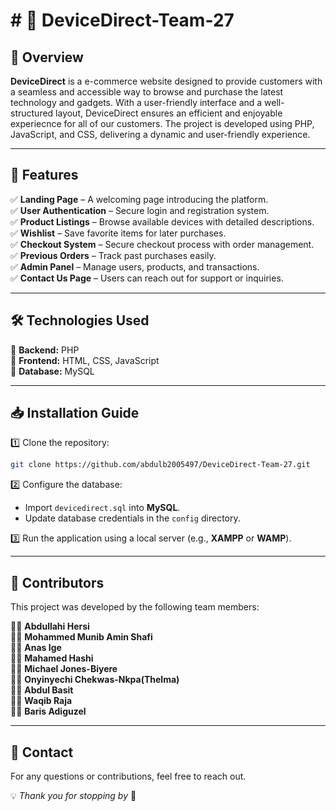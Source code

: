 # # 🌟 DeviceDirect-Team-27

## 📌 Overview

**DeviceDirect** is a e-commerce website designed to provide customers with a seamless and accessible way to browse and purchase the latest technology and gadgets. With a user-friendly interface and a well-structured layout, DeviceDirect ensures an efficient and enjoyable experiecnce for all of our customers. The project is developed using PHP, JavaScript, and CSS, delivering a dynamic and user-friendly experience.

---

## 🚀 Features

✅ **Landing Page** – A welcoming page introducing the platform.  
✅ **User Authentication** – Secure login and registration system.  
✅ **Product Listings** – Browse available devices with detailed descriptions.  
✅ **Wishlist** – Save favorite items for later purchases.  
✅ **Checkout System** – Secure checkout process with order management.  
✅ **Previous Orders** – Track past purchases easily.  
✅ **Admin Panel** – Manage users, products, and transactions.  
✅ **Contact Us Page** – Users can reach out for support or inquiries.  

---

## 🛠 Technologies Used

🔹 **Backend:** PHP  
🔹 **Frontend:** HTML, CSS, JavaScript  
🔹 **Database:** MySQL  

---

## 📥 Installation Guide

1️⃣ Clone the repository:
   ```bash
   git clone https://github.com/abdulb2005497/DeviceDirect-Team-27.git
   ```
2️⃣ Configure the database:
   - Import `devicedirect.sql` into **MySQL**.
   - Update database credentials in the `config` directory.
     
3️⃣ Run the application using a local server (e.g., **XAMPP** or **WAMP**).

---

## 👥 Contributors

This project was developed by the following team members:  

👨‍💻 **Abdullahi Hersi**  
👨‍💻 **Mohammed Munib Amin Shafi**  
👨‍💻 **Anas Ige**  
👨‍💻 **Mahamed Hashi**  
👨‍💻 **Michael Jones-Biyere**  
👩‍💻 **Onyinyechi Chekwas-Nkpa(Thelma)**  
👨‍💻 **Abdul Basit**  
👨‍💻 **Waqib Raja**  
👨‍💻 **Baris Adiguzel**  

---

## 📧 Contact

For any questions or contributions, feel free to reach out.  

💡 *Thank you for stopping by* 🚀

